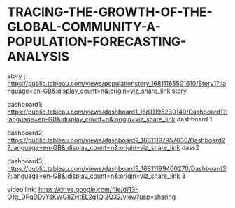 # TRACING-THE-GROWTH-OF-THE-GLOBAL-COMMUNITY-A-POPULATION-FORECASTING-ANALYSIS

story ;   https://public.tableau.com/views/populationstory_16811165501610/Story1?:language=en-GB&:display_count=n&:origin=viz_share_link story

dashboard1; https://public.tableau.com/views/dashboard1_16811195230140/Dashboard1?:language=en-GB&:display_count=n&:origin=viz_share_link dashboard 1

dashboard2; https://public.tableau.com/views/dashboard2_16811197957630/Dashboard2?:language=en-GB&:display_count=n&:origin=viz_share_link dass2

dashboard3; https://public.tableau.com/views/dashboard3_16811199460270/Dashboard3?:language=en-GB&:display_count=n&:origin=viz_share_link 3

video link; https://drive.google.com/file/d/13-O1g_DPqDDvYsKWG8ZHtEL2g1QI2Q32/view?usp=sharing
